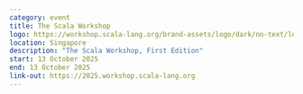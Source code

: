 ```yaml
---
category: event
title: The Scala Workshop
logo: https://workshop.scala-lang.org/brand-assets/logo/dark/no-text/logo.svg
location: Singapore
description: "The Scala Workshop, First Edition"
start: 13 October 2025
end: 13 October 2025
link-out: https://2025.workshop.scala-lang.org
---
```

